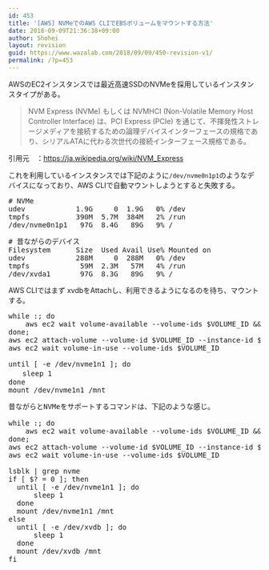 ```yaml
---
id: 453
title: '[AWS] NVMeでのAWS CLIでEBSボリュームをマウントする方法'
date: 2018-09-09T21:36:38+09:00
author: Shohei
layout: revision
guid: https://www.wazalab.com/2018/09/09/450-revision-v1/
permalink: /?p=453
---
```

AWSのEC2インスタンスでは最近高速SSDのNVMeを採用しているインスタンスタイプがある。

> NVM Express (NVMe) もしくは NVMHCI (Non-Volatile Memory Host Controller Interface) は、PCI Express (PCIe) を通じて、不揮発性ストレージメディアを接続するための論理デバイスインターフェースの規格であり、シリアルATAに代わる次世代の接続インターフェース規格である。

引用元　：https://ja.wikipedia.org/wiki/NVM_Express


これを利用しているインスタンスでは下記のように`/dev/nvme0n1p1`のようなデバイスになっており、AWS CLIで自動マウントしようとすると失敗する。

<pre class="lang:sh decode:true " ># NVMe
udev            1.9G     0  1.9G   0% /dev
tmpfs           390M  5.7M  384M   2% /run
/dev/nvme0n1p1   97G  8.4G   89G   9% /</pre> 


<pre class="lang:sh decode:true " ># 昔ながらのデバイス
Filesystem      Size  Used Avail Use% Mounted on      
udev            288M     0  288M   0% /dev           
tmpfs            59M  2.3M   57M   4% /run                                                               
/dev/xvda1       97G  8.3G   89G   9% /   </pre> 



AWS CLIではまず xvdbをAttachし、利用できるようになるのを待ち、マウントする。

 
<pre class="lang:sh decode:true " >while :; do
    aws ec2 wait volume-available --volume-ids $VOLUME_ID &amp;&amp; break
done;
aws ec2 attach-volume --volume-id $VOLUME_ID --instance-id $me --device /dev/xvdb
aws ec2 wait volume-in-use --volume-ids $VOLUME_ID

until [ -e /dev/nvme1n1 ]; do
　　sleep 1
done
mount /dev/nvme1n1 /mnt</pre> 


 
<pre class="lang:sh decode:true " >昔ながらとNVMeをサポートするコマンドは、下記のような感じ。

while :; do
    aws ec2 wait volume-available --volume-ids $VOLUME_ID &amp;&amp; break
done;
aws ec2 attach-volume --volume-id $VOLUME_ID --instance-id $me --device /dev/xvdb
aws ec2 wait volume-in-use --volume-ids $VOLUME_ID

lsblk | grep nvme
if [ $? = 0 ]; then
  until [ -e /dev/nvme1n1 ]; do
      sleep 1
  done
  mount /dev/nvme1n1 /mnt
else
  until [ -e /dev/xvdb ]; do
      sleep 1
  done
  mount /dev/xvdb /mnt
fi</pre> 
